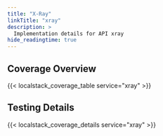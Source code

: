 ```yaml
---
title: "X-Ray"
linkTitle: "xray"
description: >
  Implementation details for API xray
hide_readingtime: true
---
```


## Coverage Overview
{{< localstack_coverage_table service="xray" >}}

## Testing Details
{{< localstack_coverage_details service="xray" >}}
